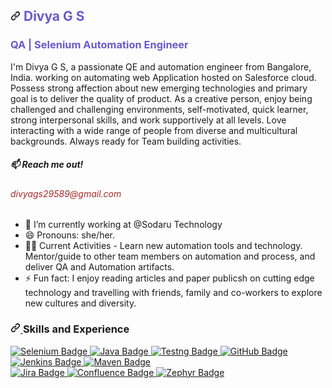 <article class="markdown-body entry-content container-lg f5" itemprop="text">
  <h1 dir="auto" style="color:SlateBlue;>
    <a id="user-content-nisha-vekariya" class="anchor" aria-hidden="true" tabindex="-1" href="#Divya-GS-1">
      <svg class="octicon octicon-link" viewBox="0 0 16 16" version="1.1" width="16" height="16" aria-hidden="true">
        <path d="m7.775 3.275 1.25-1.25a3.5 3.5 0 1 1 4.95 4.95l-2.5 2.5a3.5 3.5 0 0 1-4.95 0 .751.751 0 0 1 .018-1.042.751.751 0 0 1 1.042-.018 1.998 1.998 0 0 0 2.83 0l2.5-2.5a2.002 2.002 0 0 0-2.83-2.83l-1.25 1.25a.751.751 0 0 1-1.042-.018.751.751 0 0 1-.018-1.042Zm-4.69 9.64a1.998 1.998 0 0 0 2.83 0l1.25-1.25a.751.751 0 0 1 1.042.018.751.751 0 0 1 .018 1.042l-1.25 1.25a3.5 3.5 0 1 1-4.95-4.95l2.5-2.5a3.5 3.5 0 0 1 4.95 0 .751.751 0 0 1-.018 1.042.751.751 0 0 1-1.042.018 1.998 1.998 0 0 0-2.83 0l-2.5 2.5a1.998 1.998 0 0 0 0 2.83Z"></path>
      </svg>
    </a>Divya G S
  </h1>
   <h3 style="color:SlateBlue;">QA | Selenium Automation Engineer
  </h3>
  <p dir="auto">I'm Divya G S, a passionate QE and automation engineer from Bangalore, India. working on automating web Application hosted on Salesforce cloud. Possess strong affection about new emerging technologies and primary goal is to deliver the quality of product. 
As a creative person, enjoy being challenged and challenging environments, self-motivated, quick learner, strong interpersonal skills, and work supportively at all levels. Love interacting with a wide range of people from diverse and multicultural backgrounds. Always ready for Team building activities.</p>
  <h5 dir="auto">📫 Reach me out!</h5>
  <h6 style="color:brown;">divyags29589@gmail.com</h6>
  <ul dir="auto">
    <li>🔭 I’m currently working at @Sodaru Technology</li>
    <li>😄 Pronouns: she/her.</li>
    <li>👩‍💻 Current Activities - Learn new automation tools and technology. Mentor/guide to other team members on automation and process, and deliver QA and Automation artifacts.</li>
    <li>⚡ Fun fact: I enjoy reading articles and paper publicsh on cutting edge technology and travelling with friends, family and co-workers to explore new cultures and diversity.</li>
  </ul>
  <h3 dir="auto">
    <a id="user-content-skills-and-experience" class="anchor" aria-hidden="true" tabindex="-1" href="#skills-and-experience">
      <svg class="octicon octicon-link" viewBox="0 0 16 16" version="1.1" width="16" height="16" aria-hidden="true">
        <path d="m7.775 3.275 1.25-1.25a3.5 3.5 0 1 1 4.95 4.95l-2.5 2.5a3.5 3.5 0 0 1-4.95 0 .751.751 0 0 1 .018-1.042.751.751 0 0 1 1.042-.018 1.998 1.998 0 0 0 2.83 0l2.5-2.5a2.002 2.002 0 0 0-2.83-2.83l-1.25 1.25a.751.751 0 0 1-1.042-.018.751.751 0 0 1-.018-1.042Zm-4.69 9.64a1.998 1.998 0 0 0 2.83 0l1.25-1.25a.751.751 0 0 1 1.042.018.751.751 0 0 1 .018 1.042l-1.25 1.25a3.5 3.5 0 1 1-4.95-4.95l2.5-2.5a3.5 3.5 0 0 1 4.95 0 .751.751 0 0 1-.018 1.042.751.751 0 0 1-1.042.018 1.998 1.998 0 0 0-2.83 0l-2.5 2.5a1.998 1.998 0 0 0 0 2.83Z"></path>
      </svg>
    </a>Skills and Experience
  </h3>
  <p dir="auto">
    <a href="#">
      <img src="https://camo.githubusercontent.com/27dbdca68604aba4466c6796a941ad55618f157a4bbd1f9abc0781689c2b513d/68747470733a2f2f696d672e736869656c64732e696f2f62616467652f2d53656c656e69756d2d627269676874677265656e3f7374796c653d666c61742d737175617265266c6162656c436f6c6f723d626c61636b266c6f676f3d73656c656e69756d266c6f676f436f6c6f723d7768697465" alt="Selenium Badge" data-canonical-src="https://img.shields.io/badge/-Selenium-brightgreen?style=flat-square&amp;labelColor=black&amp;logo=selenium&amp;logoColor=white" style="max-width:100%">
    </a>
    <a href="#">
      <img src="https://camo.githubusercontent.com/9f37dba81306064fbfe71779f5fc0ed75f9e6181fe48e8cd4945f836c451492a/68747470733a2f2f696d672e736869656c64732e696f2f62616467652f2d4a6176612d3065373661383f7374796c653d666c61742d737175617265266c6162656c436f6c6f723d626c61636b266c6f676f3d6a617661266c6f676f436f6c6f723d7768697465" alt="Java Badge" data-canonical-src="https://img.shields.io/badge/-Java-0e76a8?style=flat-square&amp;labelColor=black&amp;logo=java&amp;logoColor=white" style="max-width:100%">
    </a>
    <a href="#">
      <img src="https://camo.githubusercontent.com/051016a8903c2ab8c89d72a404573871b1e8c95bb30783fb3ff92a4a954ec335/68747470733a2f2f696d672e736869656c64732e696f2f62616467652f2d546573746e672d637269746963616c3f7374796c653d666c61742d737175617265266c6162656c436f6c6f723d626c61636b266c6f676f3d54657374696e266c6f676f436f6c6f723d7768697465" alt="Testng Badge" data-canonical-src="https://img.shields.io/badge/-Testng-critical?style=flat-square&amp;labelColor=black&amp;logo=Testin&amp;logoColor=white" style="max-width:100%">
    </a>
    <a href="#">
      <img src="https://camo.githubusercontent.com/8b3d1277f05f11358904e8a005792a3656b18ccf8aeb3780b8fac53b2d41c133/68747470733a2f2f696d672e736869656c64732e696f2f62616467652f2d4769744875622d6c69676874677261793f7374796c653d666c61742d737175617265266c6162656c436f6c6f723d626c61636b266c6f676f3d476974487562266c6f676f436f6c6f723d7768697465" alt="GitHub Badge" data-canonical-src="https://img.shields.io/badge/-GitHub-lightgray?style=flat-square&amp;labelColor=black&amp;logo=GitHub&amp;logoColor=white" style="max-width:100%">
    </a>
    <a href="#">
      <img src="https://camo.githubusercontent.com/d99ff75dbf3edc3d0de9ad1e587404e36caf9e4dbdb0708ff14970acebf45046/68747470733a2f2f696d672e736869656c64732e696f2f62616467652f2d4a656e6b696e732d677265656e3f7374796c653d666c61742d737175617265266c6162656c436f6c6f723d626c61636b266c6f676f3d4a656e6b696e73266c6f676f436f6c6f723d7768697465" alt="Jenkins Badge" data-canonical-src="https://img.shields.io/badge/-Jenkins-green?style=flat-square&amp;labelColor=black&amp;logo=Jenkins&amp;logoColor=white" style="max-width:100%">
    </a>
    <a href="#">
      <img src="https://camo.githubusercontent.com/ae5d4baaf14ccf058e14298d40ad66ba7464e8f3f9b0ec607b79fe122e767abe/68747470733a2f2f696d672e736869656c64732e696f2f62616467652f2d4d6176656e2d7265643f7374796c653d666c61742d737175617265266c6162656c436f6c6f723d626c61636b266c6f676f3d6170616368656d6176656e266c6f676f436f6c6f723d7768697465" alt="Maven Badge" data-canonical-src="https://img.shields.io/badge/-Maven-red?style=flat-square&amp;labelColor=black&amp;logo=apachemaven&amp;logoColor=white" style="max-width:100%">
    </a>
    </br>
    <a href="#">
      <img src="https://camo.githubusercontent.com/e49814aca3756a44a2fdf5ca4609125109624b31009723425e474a4b1f6fcdc5/68747470733a2f2f696d672e736869656c64732e696f2f62616467652f2d4a6972612d626c75653f7374796c653d666c61742d737175617265266c6162656c436f6c6f723d626c61636b266c6f676f3d4a697261266c6f676f436f6c6f723d7768697465" alt="Jira Badge" data-canonical-src="https://img.shields.io/badge/-Jira-blue?style=flat-square&amp;labelColor=black&amp;logo=Jira&amp;logoColor=white" style="max-width:100%">
    </a>
    <a href="#">
      <img src="https://camo.githubusercontent.com/c04af23f71ce6b6f45c7ee6f70b18ef2751e08e41168ac8ac4de973b7a7c79fc/68747470733a2f2f696d672e736869656c64732e696f2f62616467652f2d436f6e666c75656e63652d3963663f7374796c653d666c61742d737175617265266c6162656c436f6c6f723d626c61636b266c6f676f3d436f6e666c75656e6365266c6f676f436f6c6f723d7768697465" alt="Confluence Badge" data-canonical-src="https://img.shields.io/badge/-Confluence-9cf?style=flat-square&amp;labelColor=black&amp;logo=Confluence&amp;logoColor=white" style="max-width:100%">
    </a>
    <a href="#">
      <img src="https://camo.githubusercontent.com/9fbf6ec56f75b89fbe7aad47872dcb43c114e5d2f6af75777b02cbcf70030a88/68747470733a2f2f696d672e736869656c64732e696f2f62616467652f2d5a65706879722d79656c6c6f77677265656e3f7374796c653d666c61742d737175617265266c6162656c436f6c6f723d79656c6c6f77677265656e266c6f676f3d5a7970687972266c6f676f436f6c6f723d7768697465" alt="Zephyr Badge" data-canonical-src="https://img.shields.io/badge/-Zephyr-yellowgreen?style=flat-square&amp;labelColor=yellowgreen&amp;logo=Zyphyr&amp;logoColor=white" style="max-width:100%">
    </a>
  </p>
</article>
